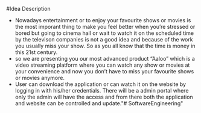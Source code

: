 #Idea Description
* Nowadays entertainment or to enjoy your favourite shows or movies is the most imporant thing to make you feel better when you’re stressed or bored but going to cinema hall or wait to watch it on the scheduled time by the televison companies is not a good idea and because of the work you usually miss your show. So as you all know that the time is money in this 21st century.
* so we are presenting you our most advanced product “Aaloo” which is a video streaming platform where you can watch any show or movies at your convenience and now you don’t have to miss your favourite shows or movies anymore.
* User can download the application or can watch it on the website by logging in with his/her credentials. There will be a admin portal where only the admin will have the access and from there both the application and website can be controlled and update."# SoftwareEngineering" 
